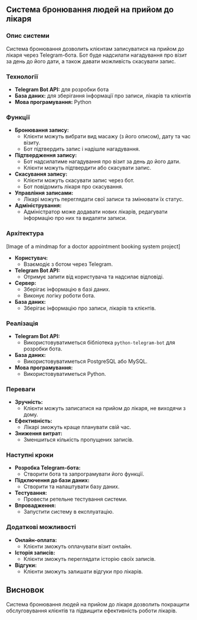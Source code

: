 ## Система бронювання людей на прийом до лікаря

### Опис системи

Система бронювання дозволить клієнтам записуватися на прийом до лікаря через Telegram-бота. Бот буде надсилати нагадування про візит за день до його дати, а також давати можливість скасувати запис.

### Технології

* **Telegram Bot API:** для розробки бота
* **База даних:** для зберігання інформації про записи, лікарів та клієнтів
* **Мова програмування:** Python

### Функції

* **Бронювання запису:**
    * Клієнти можуть вибрати вид масажу (з його описом), дату та час візиту.
    * Бот підтвердить запис і надішле нагадування.
* **Підтвердження запису:**
    * Бот надсилатиме нагадування про візит за день до його дати.
    * Клієнти можуть підтвердити або скасувати запис.
* **Скасування запису:**
    * Клієнти можуть скасувати запис через бот.
    * Бот повідомить лікаря про скасування.
* **Управління записами:**
    * Лікарі можуть переглядати свої записи та змінювати їх статус.
* **Адміністрування:**
    * Адміністратор може додавати нових лікарів, редагувати інформацію про них та видаляти записи.

### Архітектура

[Image of a mindmap for a doctor appointment booking system project]

* **Користувач:**
    * Взаємодіє з ботом через Telegram.
* **Telegram Bot API:**
    * Отримує запити від користувача та надсилає відповіді.
* **Сервер:**
    * Зберігає інформацію в базі даних.
    * Виконує логіку роботи бота.
* **База даних:**
    * Зберігає інформацію про записи, лікарів та клієнтів.

### Реалізація

* **Telegram Bot API:**
    * Використовуватиметься бібліотека `python-telegram-bot` для розробки бота.
* **База даних:**
    * Використовуватиметься PostgreSQL або MySQL.
* **Мова програмування:**
    * Використовуватиметься Python.

### Переваги

* **Зручність:**
    * Клієнти можуть записатися на прийом до лікаря, не виходячи з дому.
* **Ефективність:**
    * Лікарі зможуть краще планувати свій час.
* **Зниження витрат:**
    * Зменшиться кількість пропущених записів.

### Наступні кроки

* **Розробка Telegram-бота:**
    * Створити бота та запрограмувати його функції.
* **Підключення до бази даних:**
    * Створити та налаштувати базу даних.
* **Тестування:**
    * Провести ретельне тестування системи.
* **Впровадження:**
    * Запустити систему в експлуатацію.

### Додаткові можливості

* **Онлайн-оплата:**
    * Клієнти зможуть оплачувати візит онлайн.
* **Історія записів:**
    * Клієнти зможуть переглядати історію своїх записів.
* **Відгуки:**
    * Клієнти зможуть залишати відгуки про лікарів.

## Висновок

Система бронювання людей на прийом до лікаря дозволить покращити обслуговування клієнтів та підвищити ефективність роботи лікарів.
